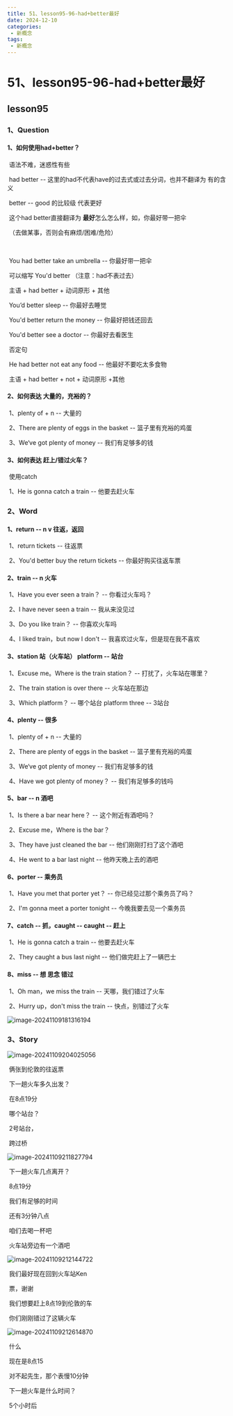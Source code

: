 ```yaml
---
title: 51、lesson95-96-had+better最好
date: 2024-12-10
categories:
 - 新概念
tags:
 - 新概念
---
```




# 51、lesson95-96-had+better最好



## lesson95



### 1、Question

#### 	1、如何使用had+better？

​		语法不难，迷惑性有些

​		had better -- 这里的had不代表have的过去式或过去分词，也并不翻译为 有的含义

​		better -- good 的比较级 代表更好

​		这个had better直接翻译为 **最好**怎么怎么样，如，你最好带一把伞

​		（去做某事，否则会有麻烦/困难/危险）

​	

​		You had better take an umbrella -- 你最好带一把伞

​		可以缩写 You'd better （注意：had不表过去）

​		主语 + had better + 动词原形 + 其他



​		You’d better sleep -- 你最好去睡觉

​		You'd better return the money -- 你最好把钱还回去

​		You'd better see a doctor -- 你最好去看医生



​		否定句

​		He had better not eat any food -- 他最好不要吃太多食物

​		主语 + had better + not + 动词原形 +其他





#### 	2、如何表达 大量的，充裕的？

​	1、plenty of + n -- 大量的

​	2、There are plenty of eggs in the basket -- 篮子里有充裕的鸡蛋

​	3、We‘ve got plenty of money -- 我们有足够多的钱





#### 	3、如何表达 赶上/错过火车？

​		使用catch

​	1、He is gonna catch a train -- 他要去赶火车





### 2、Word

#### 	1、return -- n v 往返，返回

​	1、return tickets -- 往返票

​	2、You'd better buy the return tickets -- 你最好购买往返车票





#### 	2、train -- n 火车

​	1、Have you ever seen a train？ -- 你看过火车吗？

​	2、I have never seen a train -- 我从来没见过

​	3、Do you like train？ -- 你喜欢火车吗

​	4、I liked train，but now I don't -- 我喜欢过火车，但是现在我不喜欢





#### 	3、station 站（火车站） platform -- 站台

​	1、Excuse me。Where is the train station？ -- 打扰了，火车站在哪里？

​	2、The train station is over there -- 火车站在那边

​	3、Which platform？ -- 哪个站台   platform three -- 3站台



#### 	4、plenty -- 很多

​	1、plenty of + n -- 大量的

​	2、There are plenty of eggs in the basket -- 篮子里有充裕的鸡蛋

​	3、We‘ve got plenty of money -- 我们有足够多的钱

​	4、Have we got plenty of money？ -- 我们有足够多的钱吗





#### 	5、bar -- n 酒吧 

​	1、Is there a bar near here？ -- 这个附近有酒吧吗？

​	2、Excuse me，Where is the bar？

​	3、They have just cleaned the bar -- 他们刚刚打扫了这个酒吧

​	4、He went to a bar last night -- 他昨天晚上去的酒吧



#### 	6、porter -- 乘务员

​	1、Have you met that porter yet？ -- 你已经见过那个乘务员了吗？

​	2、I'm gonna meet a porter tonight -- 今晚我要去见一个乘务员



#### 	7、catch -- 抓，caught -- caught -- 赶上

​	1、He is gonna catch a train -- 他要去赶火车

​	2、They caught a bus last night -- 他们做完赶上了一辆巴士





#### 	8、miss -- 想 思念 错过

​	1、Oh man，we miss the train -- 天哪，我们错过了火车

​	2、Hurry up，don't miss the train -- 快点，别错过了火车





![image-20241109181316194](./../../.vuepress/public/images/image-20241109181316194.png)



### 3、Story

![image-20241109204025056](./../../.vuepress/public/images/image-20241109204025056.png)

​	俩张到伦敦的往返票

​	下一趟火车多久出发？

​	在8点19分

​	哪个站台？

​	2号站台，

​	跨过桥



![image-20241109211827794](./../../.vuepress/public/images/image-20241109211827794.png)

​	下一趟火车几点离开？

​	8点19分

​	我们有足够的时间

​	还有3分钟八点

​	咱们去喝一杯吧

​	火车站旁边有一个酒吧



![image-20241109212144722](./../../.vuepress/public/images/image-20241109212144722.png)

​	我们最好现在回到火车站Ken

​	票，谢谢

​	我们想要赶上8点19到伦敦的车

​	你们刚刚错过了这辆火车



![image-20241109212614870](./../../.vuepress/public/images/image-20241109212614870.png)

​	什么

​	现在是8点15

​	对不起先生，那个表慢10分钟

​	下一趟火车是什么时间？

​	5个小时后



























































































